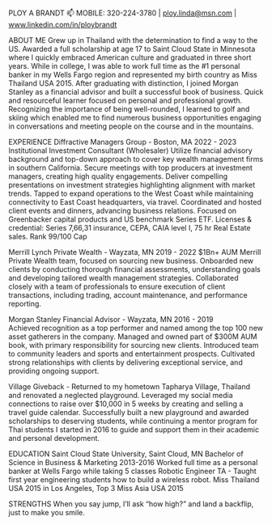 PLOY A BRANDT 
📫 MOBILE: 320-224-3780  |  ploy.linda@msn.com  |  www.linkedin.com/in/ploybrandt  
					
ABOUT ME
Grew up in Thailand with the determination to find a way to the US. Awarded a full scholarship at age 17 to Saint Cloud State in Minnesota where I quickly embraced American culture and graduated in three short years.  While in college, I was able to work full time as the #1 personal banker in my Wells Fargo region and represented my birth country as Miss Thailand USA 2015. After graduating with distinction, I joined Morgan Stanley as a financial advisor and built a successful book of business. Quick and resourceful learner focused on personal and professional growth. Recognizing the importance of being well-rounded, I learned to golf and skiing which enabled me to find numerous business opportunities engaging in conversations and meeting people on the course and in the mountains. 

EXPERIENCE
Diffractive Managers Group - Boston, MA							              2022 - 2023
Institutional Investment Consultant (Wholesaler)
Utilize financial advisory background and top-down approach to cover key wealth management firms in southern California. Secure meetings with top producers at investment managers, creating high quality engagements. Deliver compelling presentations on investment strategies highlighting alignment with market trends. Tapped to expand operations to the West Coast while maintaining connectivity to East Coast headquarters, via travel. Coordinated and hosted client events and dinners, advancing business relations. Focused on Greenbacker capital products and US benchmark Series ETF. 
Licenses & credential: Series 7,66,31 insurance, CEPA, CAIA level I, 75 hr Real Estate sales. Rank 99/100 Cap

Merrill Lynch Private Wealth - Wayzata, MN						                          2019 - 2022
$1Bn+ AUM Merrill Private Wealth team, focused on sourcing new business. Onboarded new clients by conducting thorough financial assessments, understanding goals and developing tailored wealth management strategies. Collaborated closely with a team of professionals to ensure execution of client transactions, including trading, account maintenance, and performance reporting. 

Morgan Stanley Financial Advisor - Wayzata, MN 						              2016 - 2019	                                   
Achieved recognition as a top performer and named among the top 100 new asset gatherers in the company. Managed and owned part of $300M AUM book, with primary responsibility for sourcing new clients. Introduced team to community leaders and sports and entertainment prospects. Cultivated strong relationships with clients by delivering exceptional service, and providing ongoing support.

Village Giveback - Returned to my hometown Tapharya Village, Thailand and renovated a neglected playground. Leveraged my social media connections to raise over $10,000 in 5 weeks by creating and selling a travel guide calendar. Successfully built a new playground and awarded scholarships to deserving students, while continuing a mentor program for Thai students I started in 2016 to guide and support them in their academic and personal development.    

EDUCATION
Saint Cloud State University,   Saint Cloud, MN     Bachelor of Science in Business & Marketing           2013-2016
Worked full time as a personal banker at Wells Fargo while taking 5 classes 
Robotic Engineer TA - Taught first year engineering students how to build a wireless robot.
Miss Thailand USA 2015 in Los Angeles, Top 3 Miss Asia USA 2015

STRENGTHS 
When you say jump, I’ll ask “how high?” and land a backflip, just to make you smile.




